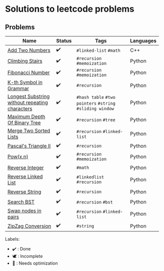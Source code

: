 # Solutions to leetcode problems

## Problems

Name | Status | Tags | Languages
------------ | ------------- | ------------- | -------------
[Add Two Numbers](AddTwoNumbers.cpp) | :heavy_check_mark: | `#linked-list` `#math` | C++
[Climbing Stairs](ClimbingStairs.py) | :heavy_check_mark: | `#recursion` `#memoization` | Python
[Fibonacci Number](FibonacciNumber.py) | :heavy_check_mark: | `#recursion` `#memoization` | Python
[K-th Symbol in Grammar](KthSymbolInGrammar.py) | :heavy_check_mark: | `#recursion` | Python
[Longest Substring without repeating characters](LongestSubstrWithoutRepeatingChars.py) | :heavy_check_mark: | `#hash table` `#two pointers` `#string` `#sliding window` | Python
[Maximum Depth Of Binary Tree](MaximumDepthOfBinaryTree.py) | :heavy_check_mark: | `#recursion` `#tree` | Python
[Merge Two Sorted Lists](MergeTwoSortedLists.py) | :heavy_check_mark: | `#recursion` `#linked-list` | Python
[Pascal's Triangle II](PascalsTriangle2.py) | :heavy_check_mark: | `#recursion` | Python
[Pow(x,n)](Pow(x,n).py) | :heavy_check_mark: | `#recursion` `#memoization` | Python
[Reverse Integer](ReverseInteger.py) | :heavy_check_mark: | `#math` | Python
[Reverse Linked List](ReverseLinkedList.py) | :heavy_check_mark: | `#linkedlist` `#recursion` | Python
[Reverse String](ReverseString.py) | :heavy_check_mark: | `#recursion` | Python
[Search BST](SearchBST.py) | :heavy_check_mark: | `#recursion` `#bst` | Python
[Swap nodes in pairs](SwapNodesInPairs.py) | :heavy_check_mark: | `#recursion` `#linked-list` | Python
[ZipZag Conversion](ZigZagConversion.py) | :heavy_check_mark: | `#string` | Python

Labels:

* :heavy_check_mark: : Done
* :dove: : Incomplete
* :rocket: : Needs optimization
